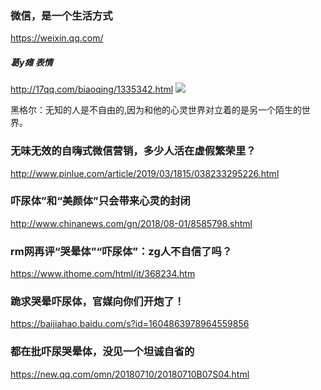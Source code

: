 ### 微信，是一个生活方式
https://weixin.qq.com/

##### 葛y瘫 表情
http://17qq.com/biaoqing/1335342.html
![](http://www.17qq.com/img_biaoqing/26829882.jpeg)

黑格尔：无知的人是不自由的,因为和他的心灵世界对立着的是另一个陌生的世界。

### 无味无效的自嗨式微信营销，多少人活在虚假繁荣里？
http://www.pinlue.com/article/2019/03/1815/038233295226.html

### 吓尿体”和“美颜体”只会带来心灵的封闭
http://www.chinanews.com/gn/2018/08-01/8585798.shtml

### rm网再评“哭晕体”“吓尿体”：zg人不自信了吗？
https://www.ithome.com/html/it/368234.htm

### 跪求哭晕吓尿体，官媒向你们开炮了！
https://baijiahao.baidu.com/s?id=1604863978964559856

### 都在批吓尿哭晕体，没见一个坦诚自省的
https://new.qq.com/omn/20180710/20180710B07S04.html
